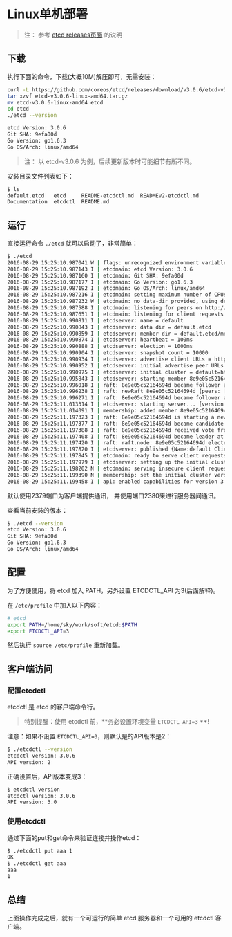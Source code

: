 # Linux单机部署

> 注： 参考 [etcd releases页面](https://github.com/coreos/etcd/releases/) 的说明

## 下载

执行下面的命令，下载(大概10M)解压即可，无需安装：

```bash
curl -L https://github.com/coreos/etcd/releases/download/v3.0.6/etcd-v3.0.6-linux-amd64.tar.gz -o etcd-v3.0.6-linux-amd64.tar.gz
tar xzvf etcd-v3.0.6-linux-amd64.tar.gz
mv etcd-v3.0.6-linux-amd64 etcd
cd etcd
./etcd --version

etcd Version: 3.0.6
Git SHA: 9efa00d
Go Version: go1.6.3
Go OS/Arch: linux/amd64
```

> 注： 以 etcd-v3.0.6 为例，后续更新版本时可能细节有所不同。

安装目录文件列表如下：

```bash
$ ls
default.etcd   etcd     README-etcdctl.md  READMEv2-etcdctl.md
Documentation  etcdctl  README.md
```

## 运行

直接运行命令 `./etcd` 就可以启动了，非常简单：

```bash
$ ./etcd
2016-08-29 15:25:10.987041 W | flags: unrecognized environment variable ETCDCTL_API=3
2016-08-29 15:25:10.987143 I | etcdmain: etcd Version: 3.0.6
2016-08-29 15:25:10.987160 I | etcdmain: Git SHA: 9efa00d
2016-08-29 15:25:10.987177 I | etcdmain: Go Version: go1.6.3
2016-08-29 15:25:10.987192 I | etcdmain: Go OS/Arch: linux/amd64
2016-08-29 15:25:10.987216 I | etcdmain: setting maximum number of CPUs to 8, total number of available CPUs is 8
2016-08-29 15:25:10.987232 W | etcdmain: no data-dir provided, using default data-dir ./default.etcd
2016-08-29 15:25:10.987588 I | etcdmain: listening for peers on http://localhost:2380
2016-08-29 15:25:10.987651 I | etcdmain: listening for client requests on localhost:2379
2016-08-29 15:25:10.990811 I | etcdserver: name = default
2016-08-29 15:25:10.990843 I | etcdserver: data dir = default.etcd
2016-08-29 15:25:10.990859 I | etcdserver: member dir = default.etcd/member
2016-08-29 15:25:10.990874 I | etcdserver: heartbeat = 100ms
2016-08-29 15:25:10.990888 I | etcdserver: election = 1000ms
2016-08-29 15:25:10.990904 I | etcdserver: snapshot count = 10000
2016-08-29 15:25:10.990934 I | etcdserver: advertise client URLs = http://localhost:2379
2016-08-29 15:25:10.990952 I | etcdserver: initial advertise peer URLs = http://localhost:2380
2016-08-29 15:25:10.990975 I | etcdserver: initial cluster = default=http://localhost:2380
2016-08-29 15:25:10.995843 I | etcdserver: starting member 8e9e05c52164694d in cluster cdf818194e3a8c32
2016-08-29 15:25:10.996018 I | raft: 8e9e05c52164694d became follower at term 0
2016-08-29 15:25:10.996238 I | raft: newRaft 8e9e05c52164694d [peers: [], term: 0, commit: 0, applied: 0, lastindex: 0, lastterm: 0]
2016-08-29 15:25:10.996271 I | raft: 8e9e05c52164694d became follower at term 1
2016-08-29 15:25:11.013314 I | etcdserver: starting server... [version: 3.0.6, cluster version: to_be_decided]
2016-08-29 15:25:11.014091 I | membership: added member 8e9e05c52164694d [http://localhost:2380] to cluster cdf818194e3a8c32
2016-08-29 15:25:11.197323 I | raft: 8e9e05c52164694d is starting a new election at term 1
2016-08-29 15:25:11.197377 I | raft: 8e9e05c52164694d became candidate at term 2
2016-08-29 15:25:11.197388 I | raft: 8e9e05c52164694d received vote from 8e9e05c52164694d at term 2
2016-08-29 15:25:11.197408 I | raft: 8e9e05c52164694d became leader at term 2
2016-08-29 15:25:11.197420 I | raft: raft.node: 8e9e05c52164694d elected leader 8e9e05c52164694d at term 2
2016-08-29 15:25:11.197820 I | etcdserver: published {Name:default ClientURLs:[http://localhost:2379]} to cluster cdf818194e3a8c32
2016-08-29 15:25:11.197845 I | etcdmain: ready to serve client requests
2016-08-29 15:25:11.197979 I | etcdserver: setting up the initial cluster version to 3.0
2016-08-29 15:25:11.198202 N | etcdmain: serving insecure client requests on localhost:2379, this is strongly discouraged!
2016-08-29 15:25:11.199390 N | membership: set the initial cluster version to 3.0
2016-08-29 15:25:11.199458 I | api: enabled capabilities for version 3.0
```

默认使用2379端口为客户端提供通讯， 并使用端口2380来进行服务器间通讯。

查看当前安装的版本：

```bash
$ ./etcd --version
etcd Version: 3.0.6
Git SHA: 9efa00d
Go Version: go1.6.3
Go OS/Arch: linux/amd64
```

## 配置

为了方便使用，将 etcd 加入 PATH，另外设置 ETCDCTL_API 为3(后面解释)。

在 `/etc/profile` 中加入以下内容：

```bash
# etcd
export PATH=/home/sky/work/soft/etcd:$PATH
export ETCDCTL_API=3
```

然后执行 `source /etc/profile` 重新加载。

## 客户端访问

### 配置etcdctl

etcdctl 是 etcd 的客户端命令行。

> 特别提醒：使用 etcdctl 前，**务必设置环境变量 `ETCDCTL_API=3` **!

注意：如果不设置 `ETCDCTL_API=3`，则默认是的API版本是2：

```bash
$ ./etcdctl --version
etcdctl version: 3.0.6
API version: 2
```

正确设置后，API版本变成3：

```bash
$ etcdctl version
etcdctl version: 3.0.6
API version: 3.0
```

### 使用etcdctl

通过下面的put和get命令来验证连接并操作etcd：

```bash
$ ./etcdctl put aaa 1
OK
$ ./etcdctl get aaa
aaa
1
```

## 总结

上面操作完成之后，就有一个可运行的简单 etcd 服务器和一个可用的 etcdctl 客户端。
